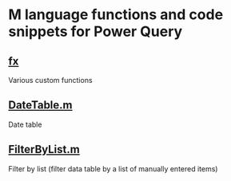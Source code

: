 # M language functions and code snippets for Power Query

## [fx](https://github.com/avatorl/M/blob/master/fx)
Various custom functions

## [DateTable.m](https://github.com/avatorl/M/blob/master/DateTable.m)
Date table

## [FilterByList.m](https://github.com/avatorl/M/blob/master/FilterByList.m)
Filter by list (filter data table by a list of manually entered items)
